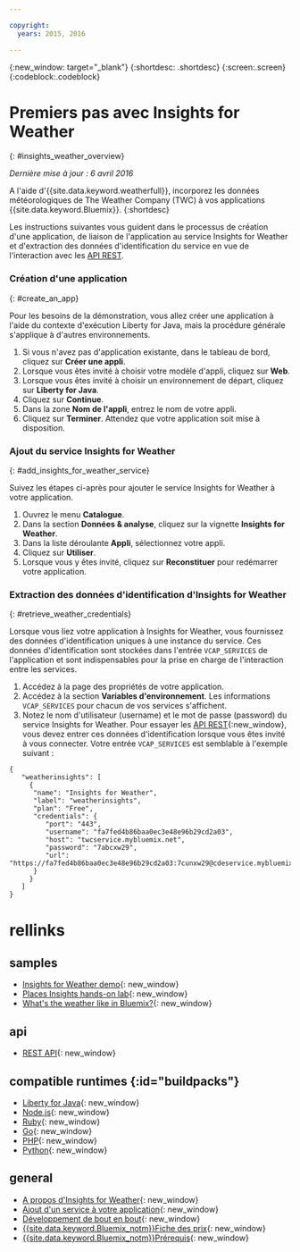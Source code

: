 ```yaml
---

copyright:
  years: 2015, 2016

---
```


{:new_window: target="_blank"}
{:shortdesc: .shortdesc}
{:screen:.screen}
{:codeblock:.codeblock}

# Premiers pas avec Insights for Weather
{: #insights_weather_overview}

*Dernière mise à jour : 6 avril 2016*

A l'aide d'{{site.data.keyword.weatherfull}}, incorporez les données météorologiques de The Weather Company (TWC) à vos applications {{site.data.keyword.Bluemix}}.
{:shortdesc}

Les instructions suivantes vous guident dans le processus de création d'une application, de liaison de l'application au service Insights for Weather et d'extraction des données d'identification du service en vue de l'interaction avec les [API REST](https://twcservice.{APPDomain}/rest-api/).

### Création d'une application
{: #create_an_app}

Pour les besoins de la démonstration, vous allez créer une application à l'aide du contexte d'exécution
Liberty for Java, mais la procédure générale s'applique à d'autres environnements. 

1. Si vous n'avez pas d'application existante, dans le tableau de bord, cliquez sur **Créer une appli**.
2. Lorsque vous êtes invité à choisir votre modèle d'appli, cliquez sur **Web**.
3. Lorsque vous êtes invité à choisir un environnement de départ, cliquez sur **Liberty for Java**.
4. Cliquez sur **Continue**.
5. Dans la zone **Nom de l'appli**, entrez le nom de votre appli.
6. Cliquez sur **Terminer**. Attendez que votre application soit mise à disposition.

### Ajout du service Insights for Weather
{: #add_insights_for_weather_service}

Suivez les étapes ci-après pour ajouter le service Insights for Weather à votre application.
1. Ouvrez le menu **Catalogue**.
2. Dans la section **Données & analyse**, cliquez sur la vignette **Insights for Weather**. 
3. Dans la liste déroulante **Appli**, sélectionnez votre appli.
4. Cliquez sur **Utiliser**.
5. Lorsque vous y êtes invité, cliquez sur **Reconstituer** pour redémarrer votre application.

### Extraction des données d'identification d'Insights for Weather
{: #retrieve_weather_credentials}

Lorsque vous liez votre application à Insights for Weather, vous fournissez des données d'identification uniques à une instance du service. Ces données d'identification sont stockées dans l'entrée `VCAP_SERVICES` de l'application et sont indispensables pour la prise en charge de l'interaction entre les services. 

1. Accédez à la page des propriétés de votre application.
2. Accédez à la section **Variables d'environnement**. Les informations `VCAP_SERVICES` pour chacun de vos services s'affichent. 
3. Notez le nom d'utilisateur (username) et le mot de passe (password) du service Insights for Weather.
Pour essayer les [API REST](https://twcservice.{APPDomain}/rest-api/){:new_window}, vous devez entrer ces données d'identification lorsque vous êtes invité à vous connecter.
Votre entrée `VCAP_SERVICES` est semblable à l'exemple suivant :

```
{
   "weatherinsights": [
     {
      "name": "Insights for Weather",
      "label": "weatherinsights",
      "plan": "Free",
      "credentials": {
         "port": "443",
         "username": "fa7fed4b86baa0ec3e48e96b29cd2a03",
         "host": "twcservice.mybluemix.net",
         "password": "7abcxw29",
         "url": "https://fa7fed4b86baa0ec3e48e96b29cd2a03:7cunxw29@cdeservice.mybluemix.net"
      }
     }
   ]
}
```

# rellinks
## samples
* [Insights for Weather demo](http://insights-for-weather-demo.mybluemix.net/){: new_window}
* [Places Insights hands-on lab](https://github.com/IBM-Bluemix/places-insights-lab){: new_window}
* [What's the weather like in Bluemix?](https://developer.ibm.com/bluemix/2015/12/08/insights-weather-sample-overview){: new_window}

## api
* [REST API](https://twcservice.{APPDomain}/rest-api/){: new_window}

## compatible runtimes {:id="buildpacks"}
* [Liberty for Java](https://console.{DomainName}/docs/starters/liberty/index.html){: new_window}
* [Node.js](https://console.{DomainName}/docs/runtimes/nodejs/index.html){: new_window}
* [Ruby](https://console.{DomainName}/docs/runtimes/ruby/index.html){: new_window}
* [Go](https://console.{DomainName}/docs/runtimes/go/index.html){: new_window}
* [PHP](https://console.{DomainName}/docs/runtimes/php/index.html){: new_window}
* [Python](https://console.{DomainName}/docs/runtimes/python/index.html){: new_window}

## general
* [A propos d'Insights for Weather](https://console.{DomainName}/docs/services/Weather/weather_overview.html){: new_window}
* [Ajout d'un service à votre application](https://console.{DomainName}/docs/services/reqnsi.html#add_service){: new_window}
* [Développement de bout en bout](https://console.{DomainName}/docs/cfapps/ee.html){: new_window}
* [{{site.data.keyword.Bluemix_notm}}Fiche des prix](https://console.{DomainName}/pricing/){: new_window}
* [{{site.data.keyword.Bluemix_notm}}Prérequis](https://developer.ibm.com/bluemix/support/#prereqs){: new_window}
